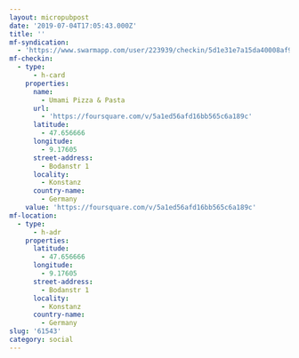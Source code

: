 ```yaml
---
layout: micropubpost
date: '2019-07-04T17:05:43.000Z'
title: ''
mf-syndication:
  - 'https://www.swarmapp.com/user/223939/checkin/5d1e31e7a15da40008af9a04'
mf-checkin:
  - type:
      - h-card
    properties:
      name:
        - Umami Pizza & Pasta
      url:
        - 'https://foursquare.com/v/5a1ed56afd16bb565c6a189c'
      latitude:
        - 47.656666
      longitude:
        - 9.17605
      street-address:
        - Bodanstr 1
      locality:
        - Konstanz
      country-name:
        - Germany
    value: 'https://foursquare.com/v/5a1ed56afd16bb565c6a189c'
mf-location:
  - type:
      - h-adr
    properties:
      latitude:
        - 47.656666
      longitude:
        - 9.17605
      street-address:
        - Bodanstr 1
      locality:
        - Konstanz
      country-name:
        - Germany
slug: '61543'
category: social
---
```

